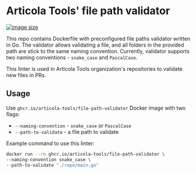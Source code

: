 # Articola Tools' file path validator

[![image size](https://ghcr-badge.egpl.dev/articola-tools/file-path-validator/size?color=dodgerblue)](https://ghcr-badge.egpl.dev/articola-tools/file-path-validator/size?color=dodgerblue)

This repo contains Dockerfile with preconfigured file paths validator written in
Go. The validator allows validating a file, and all folders in the provided
path are stick to the same naming convention. Currently, validator supports two
naming conventions - `snake_case` and `PascalCase`.

This linter is used in Articola Tools organization's repositories to validate
new files in PRs.

## Usage

Use `ghcr.io/articola-tools/file-path-validator` Docker image with two flags:

- `--naming-convention` - `snake_case` or `PascalCase`
- `--path-to-validate` - a file path to validate

Example command to use this linter:

```bash
docker run --rm ghcr.io/articola-tools/file-path-validator \
--naming-convention snake_case \
--path-to-validate "./repo/main.go"
```
